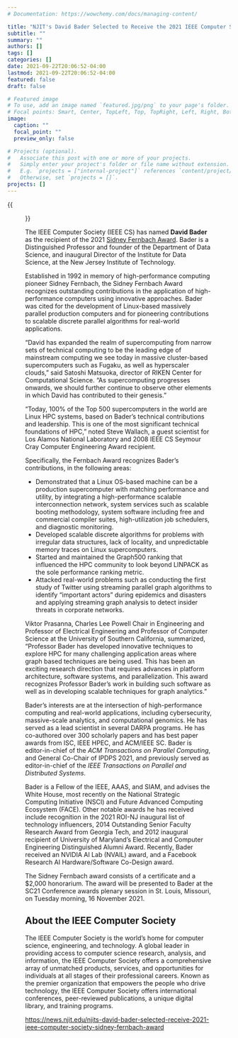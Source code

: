 ```yaml
---
# Documentation: https://wowchemy.com/docs/managing-content/

title: "NJIT's David Bader Selected to Receive the 2021 IEEE Computer Society Sidney Fernbach Award"
subtitle: ""
summary: ""
authors: []
tags: []
categories: []
date: 2021-09-22T20:06:52-04:00
lastmod: 2021-09-22T20:06:52-04:00
featured: false
draft: false

# Featured image
# To use, add an image named `featured.jpg/png` to your page's folder.
# Focal points: Smart, Center, TopLeft, Top, TopRight, Left, Right, BottomLeft, Bottom, BottomRight.
image:
  caption: ""
  focal_point: ""
  preview_only: false

# Projects (optional).
#   Associate this post with one or more of your projects.
#   Simply enter your project's folder or file name without extension.
#   E.g. `projects = ["internal-project"]` references `content/project/deep-learning/index.md`.
#   Otherwise, set `projects = []`.
projects: []
---
```



{{<figure src="DavidBader2.jpg">}}

The IEEE Computer Society (IEEE CS) has named **David Bader** as the recipient of the 2021 [Sidney Fernbach Award](https://www.computer.org/volunteering/awards/fernbach).  Bader is a Distinguished Professor and founder of the Department of Data Science, and inaugural Director of the Institute for Data Science, at the New Jersey Institute of Technology.

Established in 1992 in memory of high-performance computing pioneer Sidney Fernbach, the Sidney Fernbach Award recognizes outstanding contributions in the application of high-performance computers using innovative approaches.  Bader was cited for the development of Linux-based massively parallel production computers and for pioneering contributions to scalable discrete parallel algorithms for real-world applications.

“David has expanded the realm of supercomputing from narrow sets of technical computing to be the leading edge of mainstream computing we see today in massive cluster-based supercomputers such as Fugaku, as well as hyperscaler clouds,” said Satoshi Matsuoka, director of RIKEN Center for Computational Science. “As supercomputing progresses onwards, we should further continue to observe other elements in which David has contributed to their genesis.”

“Today, 100% of the Top 500 supercomputers in the world are Linux HPC systems, based on Bader’s technical contributions and leadership.  This is one of the most significant technical foundations of HPC,” noted Steve Wallach, a guest scientist for Los Alamos National Laboratory and 2008 IEEE CS Seymour Cray Computer Engineering Award recipient.

Specifically, the Fernbach Award recognizes Bader’s contributions, in the following areas:

* Demonstrated that a Linux OS-based machine can be a production supercomputer with matching performance and utility, by integrating a high-performance scalable interconnection network, system services such as scalable booting methodology, system software including free and commercial compiler suites, high-utilization job schedulers, and diagnostic monitoring.
* Developed scalable discrete algorithms for problems with irregular data structures, lack of locality, and unpredictable memory traces on Linux supercomputers.
* Started and maintained the Graph500 ranking that influenced the HPC community to look beyond LINPACK as the sole performance ranking metric.
* Attacked real-world problems such as conducting the first study of Twitter using streaming parallel graph algorithms to identify “important actors” during epidemics and disasters and applying streaming graph analysis to detect insider threats in corporate networks.

Viktor Prasanna, Charles Lee Powell Chair in Engineering and Professor of Electrical Engineering and Professor of Computer Science at the University of Southern California, summarized, “Professor Bader has developed innovative techniques to explore HPC for many challenging application areas where graph based techniques are being used. This has been an exciting research direction that requires advances in platform architecture, software systems, and parallelization. This award recognizes Professor Bader’s work in building such software as well as in developing scalable techniques for graph analytics.”

Bader’s interests are at the intersection of high-performance computing and real-world applications, including cybersecurity, massive-scale analytics, and computational genomics.  He has served as a lead scientist in several DARPA programs. He has co-authored over 300 scholarly papers and has best paper awards from ISC, IEEE HPEC, and ACM/IEEE SC.  Bader is editor-in-chief of the *ACM Transactions on Parallel Computing*, and General Co-Chair of IPDPS 2021, and previously served as editor-in-chief of the *IEEE Transactions on Parallel and Distributed Systems*.

Bader is a Fellow of the IEEE, AAAS, and SIAM, and advises the White House, most recently on the National Strategic Computing Initiative (NSCI) and Future Advanced Computing Ecosystem (FACE).  Other notable awards he has received include recognition in the 2021 ROI-NJ inaugural list of technology influencers, 2014 Outstanding Senior Faculty Research Award from Georgia Tech, and 2012 inaugural recipient of University of Maryland’s Electrical and Computer Engineering Distinguished Alumni Award. Recently, Bader received an NVIDIA AI Lab (NVAIL) award, and a Facebook Research AI Hardware/Software Co-Design award.

The Sidney Fernbach award consists of a certificate and a $2,000 honorarium. The award will be presented to Bader at the SC21 Conference awards plenary session in St. Louis, Missouri, on Tuesday morning, 16 November 2021.


## About the IEEE Computer Society ##

The IEEE Computer Society is the world’s home for computer science, engineering, and technology. A global leader in providing access to computer science research, analysis, and information, the IEEE Computer Society offers a comprehensive array of unmatched products, services, and opportunities for individuals at all stages of their professional careers. Known as the premier organization that empowers the people who drive technology, the IEEE Computer Society offers international conferences, peer-reviewed publications, a unique digital library, and training programs.

https://news.njit.edu/njits-david-bader-selected-receive-2021-ieee-computer-society-sidney-fernbach-award

